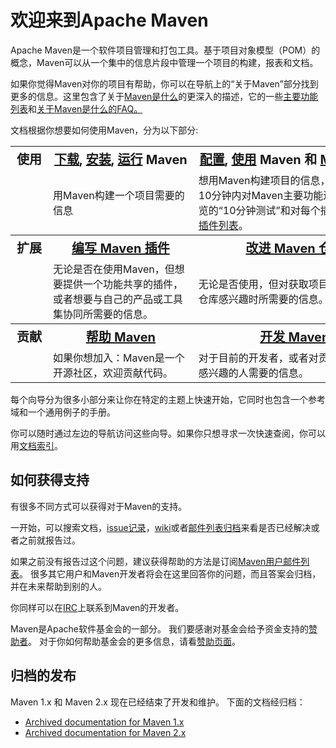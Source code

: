 # 欢迎来到Apache Maven

Apache Maven是一个软件项目管理和打包工具。基于项目对象模型（POM）的概念，Maven可以从一个集中的信息片段中管理一个项目的构建，报表和文档。

如果你觉得Maven对你的项目有帮助，你可以在导航上的“关于Maven”部分找到更多的信息。这里包含了关于[Maven是什么](http://maven.apache.org/what-is-maven.html)的更深入的描述，它的一些[主要功能列表](http://maven.apache.org/maven-features.html)和[关于Maven是什么的FAQ。](http://maven.apache.org/general.html)

文档根据你想要如何使用Maven，分为以下部分:

<table border="0">
	<tr>
		<th style="white-space:nowrap; font-weight: bold; font-size: 1.25em">使用</th>
		<th style="white-space:nowrap; font-weight: bold; font-size: 1.25em">
			<a href="http://maven.apache.org/download.html">下载</a>, <a href="Install.md">安装</a>, <a href="Run.md">运行</a> Maven
		</th>
		<th style="white-space:nowrap; font-weight: bold; font-size: 1.25em">
			<a href="Configure.md">配置</a>, <a href="users/index.md">使用</a> Maven 和 <a href="plugins/index.md">Maven 插件</a>
		</th>
	</tr>
	<tr>
		<td></td>
		<td>用Maven构建一个项目需要的信息</td>
		<td>
	        想用Maven构建项目的信息，包含一个在10分钟内对Maven主要功能进行实用性总览的“10分钟测试”和对每个插件详细说明的<a href="plugins/index.md">插件列表</a>。
		</td>
	</tr>
	<tr>
		<th style="white-space:nowrap; font-weight: bold; font-size: 1.25em">扩展</th>        
		<th style="white-space:nowrap; font-weight: bold; font-size: 1.25em"><a href="plugin-developers/index.html">编写 Maven 插件</a></th>
		<th style="white-space:nowrap; font-weight: bold; font-size: 1.25em"><a href="repository/index.html">改进 Maven 仓库</a></th>
	</tr>
	<tr>
		<td></td>
		<td>
			无论是否在使用Maven，但想要提供一个功能共享的插件，或者想要与自己的产品或工具集协同所需要的信息。
		</td>
		<td>
			无论是否使用，但对获取项目元数据并写进仓库感兴趣时所需要的信息。
		</td>
	</tr>
	<tr class="a">
		<th style="white-space:nowrap; font-weight: bold; font-size: 1.25em">贡献</th>
		<th style="white-space:nowrap; font-weight: bold; font-size: 1.25em"><a href="guides/development/guide-helping.html">帮助 Maven</a></th>
		<th style="white-space:nowrap; font-weight: bold; font-size: 1.25em"><a href="developers/index.html">开发 Maven</a></th>
	</tr>
	<tr>
		<td></td>
		<td>
			如果你想加入：Maven是一个开源社区，欢迎贡献代码。
		</td>
		<td>
			对于目前的开发者，或者对贡献Maven项目感兴趣的人需要的信息。
		</td>
	</tr>
</table>

每个向导分为很多小部分来让你在特定的主题上快速开始，它同时也包含一个参考域和一个通用例子的手册。

你可以随时通过左边的导航访问这些向导。如果你只想寻求一次快速查阅，你可以用[文档索引](http://maven.apache.org/guides/index.html)。

## 如何获得支持
有很多不同方式可以获得对于Maven的支持。

一开始，可以搜索文档，[issue记录](http://maven.apache.org/issue-tracking.html)，[wiki](https://cwiki.apache.org/confluence/display/MAVEN)或者[邮件列表归档](http://maven.apache.org/mail-lists.html)来看是否已经解决或者之前就报告过。

如果之前没有报告过这个问题，建议获得帮助的方法是订阅[Maven用户邮件列表](http://maven.apache.org/mail-lists.html)。 很多其它用户和Maven开发者将会在这里回答你的问题，而且答案会归档，并在未来帮助到别的人。

你同样可以在[IRC](http://maven.apache.org/community.html)上联系到Maven的开发者。

Maven是Apache软件基金会的一部分。 我们要感谢对基金会给予资金支持的[赞助者](http://www.apache.org/foundation/thanks.html)。 对于你如何帮助基金会的更多信息，请看[赞助页面](http://www.apache.org/foundation/sponsorship.html)。


## 归档的发布
Maven 1.x 和 Maven 2.x 现在已经结束了开发和维护。 下面的文档经归档：

* [Archived documentation for Maven 1.x](http://maven.apache.org/archives/maven-1.x/index.html)
* [Archived documentation for Maven 2.x](http://maven.apache.org/archives/maven-2.x/index.html)

